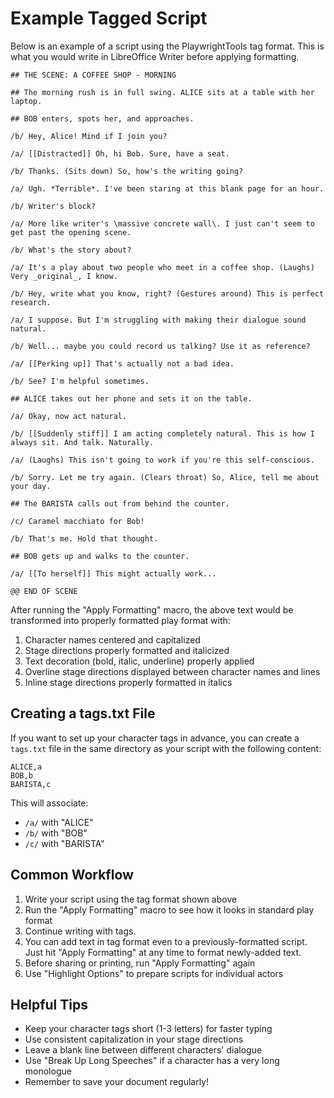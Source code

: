 # Example Tagged Script

Below is an example of a script using the PlaywrightTools tag format. This is what you would write in LibreOffice Writer before applying formatting.

```
## THE SCENE: A COFFEE SHOP - MORNING

## The morning rush is in full swing. ALICE sits at a table with her laptop. 

## BOB enters, spots her, and approaches.

/b/ Hey, Alice! Mind if I join you?

/a/ [[Distracted]] Oh, hi Bob. Sure, have a seat.

/b/ Thanks. (Sits down) So, how's the writing going?

/a/ Ugh. *Terrible*. I've been staring at this blank page for an hour.

/b/ Writer's block?

/a/ More like writer's \massive concrete wall\. I just can't seem to get past the opening scene.

/b/ What's the story about?

/a/ It's a play about two people who meet in a coffee shop. (Laughs) Very _original_, I know.

/b/ Hey, write what you know, right? (Gestures around) This is perfect research.

/a/ I suppose. But I'm struggling with making their dialogue sound natural.

/b/ Well... maybe you could record us talking? Use it as reference?

/a/ [[Perking up]] That's actually not a bad idea.

/b/ See? I'm helpful sometimes.

## ALICE takes out her phone and sets it on the table.

/a/ Okay, now act natural.

/b/ [[Suddenly stiff]] I am acting completely natural. This is how I always sit. And talk. Naturally.

/a/ (Laughs) This isn't going to work if you're this self-conscious.

/b/ Sorry. Let me try again. (Clears throat) So, Alice, tell me about your day.

## The BARISTA calls out from behind the counter.

/c/ Caramel macchiato for Bob!

/b/ That's me. Hold that thought.

## BOB gets up and walks to the counter.

/a/ [[To herself]] This might actually work...

@@ END OF SCENE
```

After running the "Apply Formatting" macro, the above text would be transformed into properly formatted play format with:

1. Character names centered and capitalized
2. Stage directions properly formatted and italicized
3. Text decoration (bold, italic, underline) properly applied
4. Overline stage directions displayed between character names and lines
5. Inline stage directions properly formatted in italics

## Creating a tags.txt File

If you want to set up your character tags in advance, you can create a `tags.txt` file in the same directory as your script with the following content:

```
ALICE,a
BOB,b
BARISTA,c
```

This will associate:
- `/a/` with "ALICE"
- `/b/` with "BOB"
- `/c/` with "BARISTA"

## Common Workflow

1. Write your script using the tag format shown above
2. Run the "Apply Formatting" macro to see how it looks in standard play format
3. Continue writing with tags.
4. You can add text in tag format even to a previously-formatted script. Just
   hit "Apply Formatting" at any time to format newly-added text.
5. Before sharing or printing, run "Apply Formatting" again
6. Use "Highlight Options" to prepare scripts for individual actors

## Helpful Tips

- Keep your character tags short (1-3 letters) for faster typing
- Use consistent capitalization in your stage directions
- Leave a blank line between different characters' dialogue
- Use "Break Up Long Speeches" if a character has a very long monologue
- Remember to save your document regularly!
